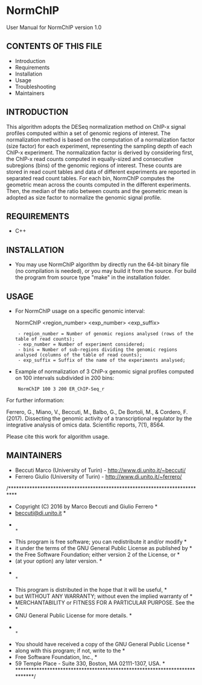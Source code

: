 # NormChIP
User Manual for NormChIP version 1.0

CONTENTS OF THIS FILE
---------------------
   
 * Introduction
 * Requirements
 * Installation
 * Usage
 * Troubleshooting
 * Maintainers

INTRODUCTION
------------

This algorithm adopts the DESeq normalization method on ChIP-x signal profiles computed within a set of genomic regions of interest. The normalization method is based on the computation of a normalization factor (size factor) for each experiment, representing the sampling depth of each ChIP-x experiment. 
The normalization factor is derived by considering first, the ChIP-x read counts computed in equally-sized and consecutive subregions (bins) of the genomic regions of interest. These counts are stored in read count tables and data of different experiments are reported in separated read count tables. For each bin, NormChIP computes the geometric mean across the counts computed in the different experiments. Then, the median of the ratio between counts and the geometric mean is adopted as size factor to normalize the genomic signal profile.

REQUIREMENTS
------------

 * C++

INSTALLATION
------------
 
 * You may use NormChIP algorithm by directly run the 64-bit binary file (no compilation is needed), or you may build it from the source. For build the program from source type "make" in the installation folder.

USAGE
-------------
 
 * For NormChIP usage on a specific genomic interval:

	NormChIP <region_number> <exp_number> <bins> <exp_suffix>

		- region_number = Number of genomic regions analysed (rows of the table of read counts);
		- exp_number = Number of experiment considered;
		- bins = Number of sub-regions dividing the genomic regions analysed (columns of the table of read counts);
		- exp_suffix = Suffix of the name of the experiments analysed;

 * Example of normalization of 3 ChIP-x genomic signal profiles computed on 100 intervals subdivided in 200 bins:
	
		NormChIP 100 3 200 ER_ChIP-Seq_r

For further information:

Ferrero, G., Miano, V., Beccuti, M., Balbo, G., De Bortoli, M., & Cordero, F. (2017). Dissecting the genomic activity of a transcriptional regulator by the integrative analysis of omics data. Scientific reports, 7(1), 8564.

Please cite this work for algorithm usage.

MAINTAINERS
-----------

 * Beccuti Marco (University of Turin) - http://www.di.unito.it/~beccuti/
 * Ferrero Giulio (University of Turin) - http://www.di.unito.it/~ferrero/

/***************************************************************************
 *   Copyright (C) 2016 by Marco Beccuti and Giulio Ferrero                *
 *   beccuti@di.unito.it    											   *
 *                                                                         *
 *   This program is free software; you can redistribute it and/or modify  *
 *   it under the terms of the GNU General Public License as published by  *
 *   the Free Software Foundation; either version 2 of the License, or     *
 *   (at your option) any later version.                                   *
 *                                                                         *
 *   This program is distributed in the hope that it will be useful,       *
 *   but WITHOUT ANY WARRANTY; without even the implied warranty of        *
 *   MERCHANTABILITY or FITNESS FOR A PARTICULAR PURPOSE.  See the         *
 *   GNU General Public License for more details.                          *
 *                                                                         *
 *   You should have received a copy of the GNU General Public License     *
 *   along with this program; if not, write to the                         *
 *   Free Software Foundation, Inc.,                                       *
 *   59 Temple Place - Suite 330, Boston, MA  02111-1307, USA.             *
 ***************************************************************************/
